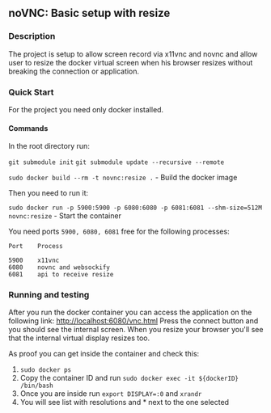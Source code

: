 ## noVNC: Basic setup with resize

### Description

The project is setup to allow screen record via x11vnc and novnc and allow user to resize the docker virtual screen when his browser resizes without breaking the connection or application.

### Quick Start

For the project you need only docker installed.

#### Commands

In the root directory run:

`git submodule init`
`git submodule update --recursive --remote`

`sudo docker build --rm -t novnc:resize .` - Build the docker image

Then you need to run it:

`sudo docker run -p 5900:5900 -p 6080:6080 -p 6081:6081 --shm-size=512M novnc:resize` - Start the container

You need ports `5900, 6080, 6081` free for the following processes:

```
Port    Process

5900    x11vnc
6080    novnc and websockify
6081    api to receive resize
```

### Running and testing

After you run the docker container you can access the application on the following link: [http://localhost:6080/vnc.html](http://localhost:6080/vnc.html)
Press the connect button and you should see the internal screen. When you resize your browser you'll see that the internal virtual display resizes too.

As proof you can get inside the container and check this:

1. `sudo docker ps`
2. Copy the container ID and run `sudo docker exec -it ${dockerID} /bin/bash`
3. Once you are inside run `export DISPLAY=:0` and `xrandr`
4. You will see list with resolutions and * next to the one selected
